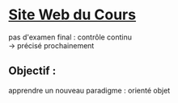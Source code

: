 # [Site Web du Cours](http://www.reveillere.fr/L3POO/)

pas d'examen final : contrôle continu  
-> précisé prochainement

## Objectif :
apprendre un nouveau paradigme : orienté objet  
